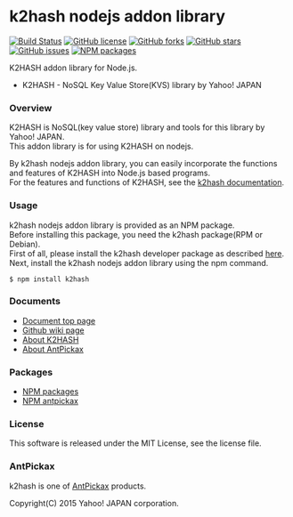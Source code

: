 k2hash nodejs addon library
===========================
[![Build Status](https://travis-ci.org/yahoojapan/k2hash_nodejs.svg?branch=master)](https://travis-ci.org/yahoojapan/k2hash_nodejs)
[![GitHub license](https://img.shields.io/badge/license-MIT-blue.svg)](https://raw.githubusercontent.com/yahoojapan/k2hash_nodejs/master/LICENSE)
[![GitHub forks](https://img.shields.io/github/forks/yahoojapan/k2hash_nodejs.svg)](https://github.com/yahoojapan/k2hash_nodejs/network)
[![GitHub stars](https://img.shields.io/github/stars/yahoojapan/k2hash_nodejs.svg)](https://github.com/yahoojapan/k2hash_nodejs/stargazers)
[![GitHub issues](https://img.shields.io/github/issues/yahoojapan/k2hash_nodejs.svg)](https://github.com/yahoojapan/k2hash_nodejs/issues)
[![NPM packages](https://badge.fury.io/js/k2hash.svg)](https://badge.fury.io/js/k2hash)

K2HASH addon library for Node.js.  
 - K2HASH - NoSQL Key Value Store(KVS) library by Yahoo! JAPAN

### Overview
K2HASH is NoSQL(key value store) library and tools for this library by Yahoo! JAPAN.  
This addon library is for using K2HASH on nodejs.  

By k2hash nodejs addon library, you can easily incorporate the functions and features of K2HASH into Node.js based programs.  
For the features and functions of K2HASH, see the [k2hash documentation](https://k2hash.antpick.ax/).

### Usage
k2hash nodejs addon library is provided as an NPM package.  
Before installing this package, you need the k2hash package(RPM or Debian).  
First of all, please install the k2hash developer package as described [here](https://k2hash.antpick.ax/usage.html).  
Next, install the k2hash nodejs addon library using the npm command.
```
$ npm install k2hash
```

### Documents
  - [Document top page](https://nodejs.k2hash.antpick.ax/)
  - [Github wiki page](https://github.com/yahoojapan/k2hash_nodejs/wiki)
  - [About K2HASH](https://k2hash.antpick.ax/)
  - [About AntPickax](https://antpick.ax/)

### Packages
  - [NPM packages](https://www.npmjs.com/package/k2hash)
  - [NPM antpickax](https://www.npmjs.com/org/antpickax)

### License
This software is released under the MIT License, see the license file.

### AntPickax
k2hash is one of [AntPickax](https://antpick.ax/) products.

Copyright(C) 2015 Yahoo! JAPAN corporation.
